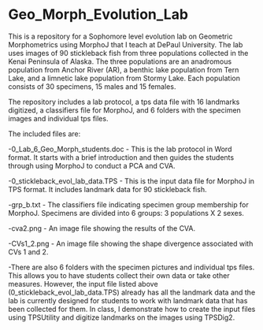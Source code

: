 # Geo_Morph_Evolution_Lab
This is a repository for a Sophomore level evolution lab on Geometric Morphometrics using MorphoJ that I teach at DePaul University. The lab uses images of 90 stickleback fish from three populations collected in the Kenai Peninsula of Alaska. The three populations are an anadromous population from Anchor River (AR), a benthic lake population from Tern Lake, and a limnetic lake population from Stormy Lake. Each population consists of 30 specimens, 15 males and 15 females.

The repository includes a lab protocol, a tps data file with 16 landmarks digitized, a classifiers file for MorphoJ, and 6 folders with the specimen images and individual tps files. 

The included files are:

-0_Lab_6_Geo_Morph_students.doc - This is the lab protocol in Word format. It starts with a brief introduction and then guides the students through using MorphoJ to conduct a PCA and CVA.

-0_stickleback_evol_lab_data.TPS - This is the input data file for MorphoJ in TPS format. It includes landmark data for 90 stickleback fish.

-grp_b.txt - The classifiers file indicating specimen group membership for MorphoJ. Specimens are divided into 6 groups: 3 populations X 2 sexes.

-cva2.png - An image file showing the results of the CVA.

-CVs1_2.png - An image file showing the shape divergence associated with CVs 1 and 2.

-There are also 6 folders with the specimen pictures and individual tps files. This allows you to have students collect their own data or take other measures. However, the input file listed above (0_stickleback_evol_lab_data.TPS) already has all the landmark data and the lab is currently designed for students to work with landmark data that has been collected for them. In class, I demonstrate how to create the input files using TPSUtility and digitize landmarks on the images using TPSDig2. 


